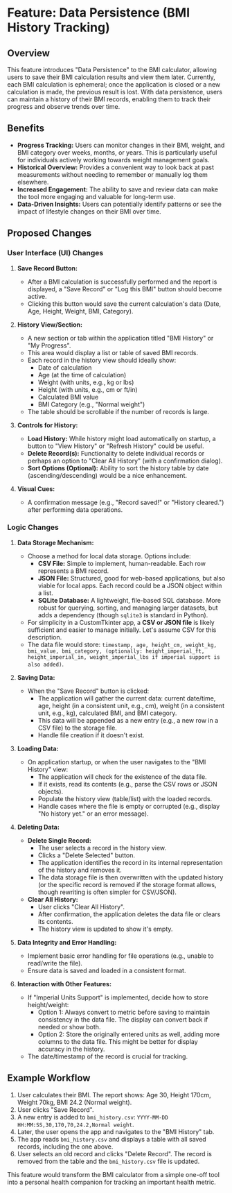# Feature: Data Persistence (BMI History Tracking)

## Overview

This feature introduces "Data Persistence" to the BMI calculator, allowing users to save their BMI calculation results and view them later. Currently, each BMI calculation is ephemeral; once the application is closed or a new calculation is made, the previous result is lost. With data persistence, users can maintain a history of their BMI records, enabling them to track their progress and observe trends over time.

## Benefits

*   **Progress Tracking:** Users can monitor changes in their BMI, weight, and BMI category over weeks, months, or years. This is particularly useful for individuals actively working towards weight management goals.
*   **Historical Overview:** Provides a convenient way to look back at past measurements without needing to remember or manually log them elsewhere.
*   **Increased Engagement:** The ability to save and review data can make the tool more engaging and valuable for long-term use.
*   **Data-Driven Insights:** Users can potentially identify patterns or see the impact of lifestyle changes on their BMI over time.

## Proposed Changes

### User Interface (UI) Changes

1.  **Save Record Button:**
    *   After a BMI calculation is successfully performed and the report is displayed, a "Save Record" or "Log this BMI" button should become active.
    *   Clicking this button would save the current calculation's data (Date, Age, Height, Weight, BMI, Category).

2.  **History View/Section:**
    *   A new section or tab within the application titled "BMI History" or "My Progress".
    *   This area would display a list or table of saved BMI records.
    *   Each record in the history view should ideally show:
        *   Date of calculation
        *   Age (at the time of calculation)
        *   Weight (with units, e.g., kg or lbs)
        *   Height (with units, e.g., cm or ft/in)
        *   Calculated BMI value
        *   BMI Category (e.g., "Normal weight")
    *   The table should be scrollable if the number of records is large.

3.  **Controls for History:**
    *   **Load History:** While history might load automatically on startup, a button to "View History" or "Refresh History" could be useful.
    *   **Delete Record(s):** Functionality to delete individual records or perhaps an option to "Clear All History" (with a confirmation dialog).
    *   **Sort Options (Optional):** Ability to sort the history table by date (ascending/descending) would be a nice enhancement.

4.  **Visual Cues:**
    *   A confirmation message (e.g., "Record saved!" or "History cleared.") after performing data operations.

### Logic Changes

1.  **Data Storage Mechanism:**
    *   Choose a method for local data storage. Options include:
        *   **CSV File:** Simple to implement, human-readable. Each row represents a BMI record.
        *   **JSON File:** Structured, good for web-based applications, but also viable for local apps. Each record could be a JSON object within a list.
        *   **SQLite Database:** A lightweight, file-based SQL database. More robust for querying, sorting, and managing larger datasets, but adds a dependency (though `sqlite3` is standard in Python).
    *   For simplicity in a CustomTkinter app, a **CSV or JSON file** is likely sufficient and easier to manage initially. Let's assume CSV for this description.
    *   The data file would store: `timestamp, age, height_cm, weight_kg, bmi_value, bmi_category, (optionally: height_imperial_ft, height_imperial_in, weight_imperial_lbs if imperial support is also added)`.

2.  **Saving Data:**
    *   When the "Save Record" button is clicked:
        *   The application will gather the current data: current date/time, age, height (in a consistent unit, e.g., cm), weight (in a consistent unit, e.g., kg), calculated BMI, and BMI category.
        *   This data will be appended as a new entry (e.g., a new row in a CSV file) to the storage file.
        *   Handle file creation if it doesn't exist.

3.  **Loading Data:**
    *   On application startup, or when the user navigates to the "BMI History" view:
        *   The application will check for the existence of the data file.
        *   If it exists, read its contents (e.g., parse the CSV rows or JSON objects).
        *   Populate the history view (table/list) with the loaded records.
        *   Handle cases where the file is empty or corrupted (e.g., display "No history yet." or an error message).

4.  **Deleting Data:**
    *   **Delete Single Record:**
        *   The user selects a record in the history view.
        *   Clicks a "Delete Selected" button.
        *   The application identifies the record in its internal representation of the history and removes it.
        *   The data storage file is then overwritten with the updated history (or the specific record is removed if the storage format allows, though rewriting is often simpler for CSV/JSON).
    *   **Clear All History:**
        *   User clicks "Clear All History".
        *   After confirmation, the application deletes the data file or clears its contents.
        *   The history view is updated to show it's empty.

5.  **Data Integrity and Error Handling:**
    *   Implement basic error handling for file operations (e.g., unable to read/write the file).
    *   Ensure data is saved and loaded in a consistent format.

6.  **Interaction with Other Features:**
    *   If "Imperial Units Support" is implemented, decide how to store height/weight:
        *   Option 1: Always convert to metric before saving to maintain consistency in the data file. The display can convert back if needed or show both.
        *   Option 2: Store the originally entered units as well, adding more columns to the data file. This might be better for display accuracy in the history.
    *   The date/timestamp of the record is crucial for tracking.

## Example Workflow

1.  User calculates their BMI. The report shows: Age 30, Height 170cm, Weight 70kg, BMI 24.2 (Normal weight).
2.  User clicks "Save Record".
3.  A new entry is added to `bmi_history.csv`: `YYYY-MM-DD HH:MM:SS,30,170,70,24.2,Normal weight`.
4.  Later, the user opens the app and navigates to the "BMI History" tab.
5.  The app reads `bmi_history.csv` and displays a table with all saved records, including the one above.
6.  User selects an old record and clicks "Delete Record". The record is removed from the table and the `bmi_history.csv` file is updated.

This feature would transform the BMI calculator from a simple one-off tool into a personal health companion for tracking an important health metric.

